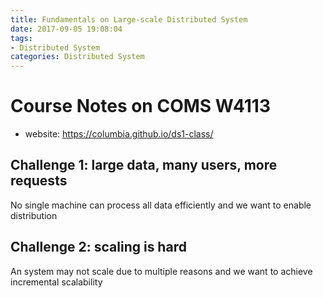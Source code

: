 ```yaml
---
title: Fundamentals on Large-scale Distributed System
date: 2017-09-05 19:08:04
tags: 
- Distributed System
categories: Distributed System
---
```


#   Course Notes on COMS W4113
* website: https://columbia.github.io/ds1-class/

##  Challenge 1: large data, many users, more requests
No single machine can process all data efficiently and we want to enable distribution

##  Challenge 2: scaling is hard
An system may not scale due to multiple reasons and we want to achieve incremental scalability
